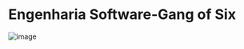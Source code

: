 #  Engenharia Software-Gang of Six
![image](https://user-images.githubusercontent.com/61589386/117388885-d9260200-aec1-11eb-916a-702a111b3506.png)
